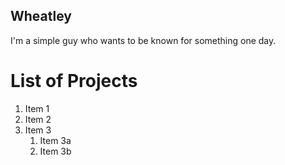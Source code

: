 ## Wheatley
I'm a simple guy who wants to be known for something one day.

# List of Projects
1. Item 1
1. Item 2
1. Item 3
   1. Item 3a
   1. Item 3b
